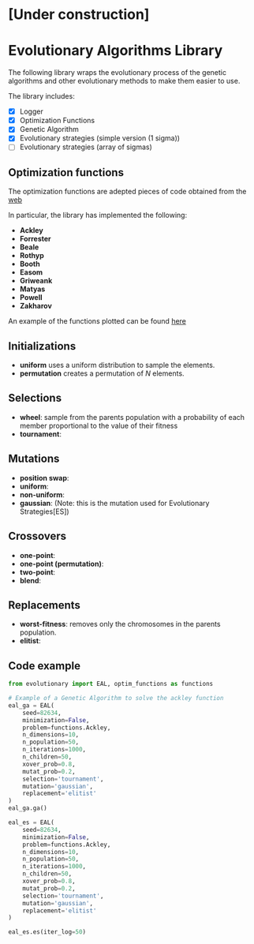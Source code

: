 # [Under construction]

# Evolutionary Algorithms Library

The following library wraps the evolutionary process of the genetic algorithms and other evolutionary methods to make them easier to use. 

The library includes:
- [x] Logger
- [x] Optimization Functions
- [x] Genetic Algorithm
- [x] Evolutionary strategies (simple version (1 sigma))
- [ ] Evolutionary strategies (array of sigmas)

## Optimization functions
The optimization functions are adepted pieces of code obtained from the [web](https://www.sfu.ca/~ssurjano/)

In particular, the library has implemented the following:
- **Ackley**
- **Forrester**
- **Beale**
- **Rothyp**
- **Booth**
- **Easom**
- **Griweank**
- **Matyas**
- **Powell**
- **Zakharov**

An example of the functions plotted can be found [here](notebooks/simulated_annealing_ackley.ipynb)

## Initializations
- **uniform** uses a uniform distribution to sample the elements.
- **permutation** creates a permutation of *N* elements.

## Selections
- **wheel**: sample from the parents population with a probability of each member proportional to the value of their fitness
- **tournament**:

## Mutations

- **position swap**:
- **uniform**:
- **non-uniform**:
- **gaussian**: (Note: this is the mutation used for Evolutionary Strategies[ES])

## Crossovers
- **one-point**:
- **one-point (permutation)**:
- **two-point**:
- **blend**:

## Replacements
- **worst-fitness**: removes only the chromosomes in the parents population.
- **elitist**:

## Code example

```python
from evolutionary import EAL, optim_functions as functions

# Example of a Genetic Algorithm to solve the ackley function
eal_ga = EAL(
    seed=82634,
    minimization=False,
    problem=functions.Ackley,
    n_dimensions=10,
    n_population=50,
    n_iterations=1000,
    n_children=50,
    xover_prob=0.8,
    mutat_prob=0.2,
    selection='tournament',
    mutation='gaussian',
    replacement='elitist'
)
eal_ga.ga()

eal_es = EAL(
    seed=82634,
    minimization=False,
    problem=functions.Ackley,
    n_dimensions=10,
    n_population=50,
    n_iterations=1000,
    n_children=50,
    xover_prob=0.8,
    mutat_prob=0.2,
    selection='tournament',
    mutation='gaussian',
    replacement='elitist'
)

eal_es.es(iter_log=50)
```